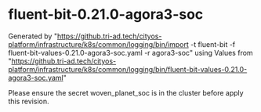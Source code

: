 
# fluent-bit-0.21.0-agora3-soc

Generated by "https://github.tri-ad.tech/cityos-platform/infrastructure/k8s/common/logging/bin/import -t fluent-bit -f fluent-bit-values-0.21.0-agora3-soc.yaml -r agora3-soc"
using Values from "https://github.tri-ad.tech/cityos-platform/infrastructure/k8s/common/logging/bin/fluent-bit-values-0.21.0-agora3-soc.yaml"

Please ensure the secret woven_planet_soc is in the cluster before apply this revision.
